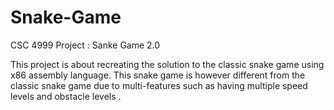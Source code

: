 # Snake-Game
CSC 4999 Project : Sanke Game 2.0

This project is about recreating the solution to the classic snake game using x86 assembly language.
This snake game is however different from the classic snake game due to multi-features such as having multiple speed levels and obstacle levels .

